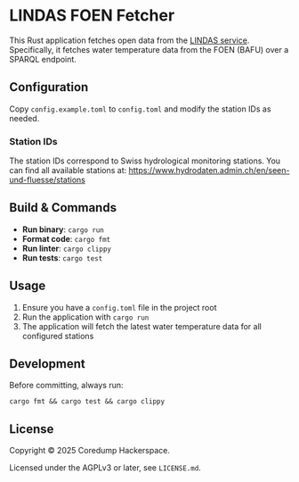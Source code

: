 # LINDAS FOEN Fetcher

This Rust application fetches open data from the [LINDAS
service](https://lindas.admin.ch/). Specifically, it fetches water temperature
data from the FOEN (BAFU) over a SPARQL endpoint.

## Configuration

Copy `config.example.toml` to `config.toml` and modify the station IDs as
needed.

### Station IDs

The station IDs correspond to Swiss hydrological monitoring stations. You can
find all available stations at:
https://www.hydrodaten.admin.ch/en/seen-und-fluesse/stations

## Build & Commands

- **Run binary**: `cargo run`
- **Format code**: `cargo fmt`
- **Run linter**: `cargo clippy`
- **Run tests**: `cargo test`

## Usage

1. Ensure you have a `config.toml` file in the project root
2. Run the application with `cargo run`
3. The application will fetch the latest water temperature data for all
   configured stations

## Development

Before committing, always run:

    cargo fmt && cargo test && cargo clippy

## License

Copyright © 2025 Coredump Hackerspace.

Licensed under the AGPLv3 or later, see `LICENSE.md`.
